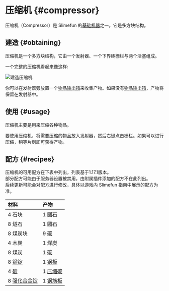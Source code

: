 # 压缩机 {#compressor}

压缩机（Compressor）是 Slimefun 的[基础机器](/Basic-Machines)之一。它是多方块结构。

## 建造 {#obtaining}

压缩机是一个多方块结构，它由一个发射器、一个下界砖栅栏与两个活塞组成。

一个完整的压缩机看起来像这样:

![建造压缩机](https://cdn.jsdelivr.net/gh/Slimefun/Wiki@master/images/multiblock-compressor.png ':size=50%')

你可以在发射器旁放置一个[物品输出箱](/Output-Chest)来收集产物。如果没有[物品输出箱](/Output-Chest)，产物将保留在发射器中。

## 使用 {#usage}

压缩机主要是用来压缩各种物品。

要使用压缩机，将需要压缩的物品放入发射器，然后右键点击栅栏。如果可以进行压缩，稍等片刻即可获得产物。

## 配方 {#recipes}

压缩机的可用配方在下表中列出，列表基于1.17.1版本。  
部分配方可能由于服务器设置被禁用，由附属插件添加的配方不在此列出。  
后续更新可能会对配方进行修改，具体以游戏内 Slimefun 指南中展示的配方为准。

| 材料 | 产物 |
| :-- | :-- |
| 4 石块 | 1 圆石 |
| 8 燧石 | 1 圆石 |
| 8 煤炭块 | 9 [碳](/Carbon) |
| 4 木炭 | 1 煤炭 |
| 8 煤炭 | 1 [碳](/Carbon) |
| 8 [钢锭](/Steel-Ingot) | 1 [钢板](/Miscellaneous-Items) |
| 4 [碳](/Carbon) | 1 [压缩碳](/Carbon) |
| 8 [强化合金锭](/Reinforced-Alloy-Ingot) | 1 [钢筋板](/Miscellaneous-Items) |

